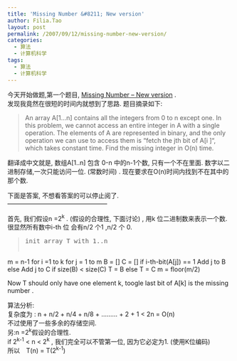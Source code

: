```yaml
---
title: 'Missing Number &#8211; New version'
author: Filia.Tao
layout: post
permalink: /2007/09/12/missing-number-new-version/
categories:
  - 算法
  - 计算机科学
tags:
  - 算法
  - 计算机科学
---
```

今天开始做题,第一个题目, <a href="http://discuss.techinterview.org/default.asp?interview.11.539937.10" target="_blank">Missing Number &#8211; New version</a> .  
发现我竟然在很短的时间内就想到了思路. 题目摘录如下:

> An array A[1...n] contains all the integers from 0 to n except one. In this problem, we cannot access an entire integer in A with a single operation. The elements of A are represented in binary, and the only operation we can use to access them is “fetch the jth bit of A[i ]“, which takes constant time. Find the missing integer in O(n) time.

翻译成中文就是, 数组A[1..n] 包含 0-n 中的n-1个数, 只有一个不在里面. 数字以二进制存储,一次只能访问一位. (常数时间) . 现在要求在O(n)时间内找到不在其中的那个数.

下面是答案, 不想看答案的可以停止阅了.  
&#8212;&#8212;&#8212;&#8212;&#8212;&#8212;&#8212;&#8212;&#8212;&#8212;&#8212;&#8212;&#8212;&#8212;&#8212;&#8212;

首先, 我们假设n =2<sup>k</sup> . (假设的合理性, 下面讨论) , 用k 位二进制数来表示一个数.  
很显然所有数中i-th 位 会有n/2 个1 ,n/2 个 0.

> <pre>init array T with 1..n
m = n-1
for i =1 to k
    for j = 1 to m
        B  =  []
        C  =  []
        if i-th-bit(A[j]) == 1
           Add j to B
        else
           Add j to C
    if size(B) &lt; size(C)
         T = B
    else
         T = C
    m = floor(m/2)

Now T should only have one element k,
toogle last bit of A[k] is the missing number .</pre>

算法分析:  
复杂度为 : n + n/2 + n/4 + n/8 + &#8230;&#8230;&#8230; + 2 + 1 < 2n = O(n)  
不过使用了一些多余的存储空间.  
另:n =2<sup>k</sup>假设的合理性.  
if 2<sup>k-1</sup> < n < 2<sup>k</sup> , 我们完全可以不管第一位, 因为它必定为1. (使用K位编码)  
所以　T(n) = T(2<sup>k-1</sup>)